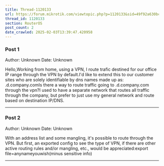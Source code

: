```yaml
---
title: Thread-1120133
url: https://forum.mikrotik.com/viewtopic.php?p=1120133&sid=49f92a630bc7970d8ca50523be880e8f#p1120133
thread_id: 1120133
section: RouterOS
post_count: 2
date_crawled: 2025-02-03T13:39:47.420958
---
```


### Post 1
Author: Unknown
Date: Unknown

Hello,Working from home, using a VPN, I route trafic destined for our office IP range through the VPN by default.I'd like to extend this to our customer sites who are solely identifiable by dns names made up as: <clientnumber>.d.company.comIs there a way to route traffic going to <anything>.d.company.com through the vpn?I used to have a separate network that routes all traffic through the company, but prefer to just use my general network and route based on destination IP/DNS.

---
### Post 2
Author: Unknown
Date: Unknown

With an address list and some mangling, it's possible to route through the VPN. But first, an exported config to see the type of VPN, if there are other active routing rules and/or mangling, etc., would be appreciated:export file=anynameyouwish(minus sensitive info)

---
